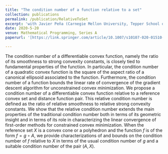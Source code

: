 ```yaml
---
title: "The condition number of a function relative to a set"
collection: publications
permalink: /publication/RelativeToSet
excerpt: 'with Javier Peña (Carnegie Mellon University, Tepper School of Business)'
date: 2020-5-20
venue: Mathematical Programming, Series A
paperurl: '[https://link.springer.com/article/10.1007/s10107-020-01510-4]'

---
```


The condition number of a differentiable convex function, namely the ratio of its smoothness to strong convexity constants, is closely tied 
to fundamental properties of the function. In particular, the condition number of a quadratic convex function is the square of the 
aspect ratio of a canonical ellipsoid associated to the function. Furthermore, the condition number of a function 
bounds the linear rate of convergence of the gradient descent algorithm for unconstrained convex minimization. We propose a condition number 
of a differentiable convex function relative to a reference convex set and distance function pair. This relative condition number is defined as 
the ratio of relative smoothness to relative strong convexity constants. We show that the relative condition number extends the main properties of the 
traditional condition number both in terms of its geometric insight and in terms of its role in characterizing the linear convergence of 
first-order methods for constrained convex minimization. When the reference set $X$ is a convex cone or a polyhedron and the function $f$ is of the form 
$f=g\circ A$, we provide characterizations of and bounds on the condition number of $f$ relative to $X$ in terms of the usual condition number of $g$ and 
a suitable condition number of the pair $(A, X)$.
